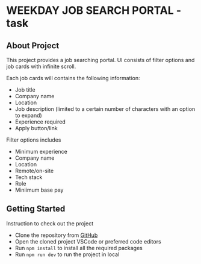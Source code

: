 # WEEKDAY JOB SEARCH PORTAL - task

## About Project

This project provides a job searching portal. UI consists of filter options and job cards with infinite scroll.


Each job cards will contains the following information:
- Job title
- Company name
- Location
- Job description (limited to a certain number of characters with an option to expand)
- Experience required
- Apply button/link


Filter options includes 
- Minimum experience
- Company name
- Location
- Remote/on-site
- Tech stack
- Role
- Miniimum base pay

## Getting Started

Instruction to check out the project

- Clone the repository from [GitHub](https://github.com/miismail007/weekday.git)
- Open the cloned project VSCode or preferred code editors
- Run `npm install` to install all the required packages
- Run `npm run dev` to run the project in local